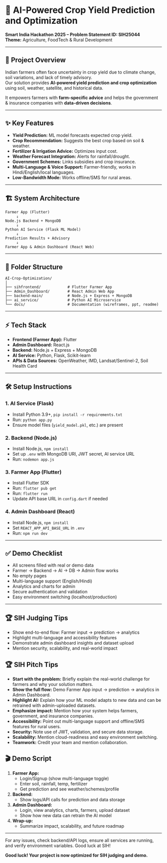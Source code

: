 # 🌾 AI-Powered Crop Yield Prediction and Optimization  
**Smart India Hackathon 2025 – Problem Statement ID: SIH25044**  
**Theme:** Agriculture, FoodTech & Rural Development  

---

## 🚀 Project Overview
Indian farmers often face uncertainty in crop yield due to climate change, soil variations, and lack of timely advisory.  
Our solution provides **AI-powered yield prediction and crop optimization** using soil, weather, satellite, and historical data.  

It empowers farmers with **farm-specific advice** and helps the government & insurance companies with **data-driven decisions**.  

---

## ✨ Key Features
- **Yield Prediction:** ML model forecasts expected crop yield.  
- **Crop Recommendation:** Suggests the best crop based on soil & weather.  
- **Fertilizer & Irrigation Advice:** Optimizes input cost.  
- **Weather Forecast Integration:** Alerts for rainfall/drought.  
- **Government Schemes:** Links subsidies and crop insurance.  
- **Multi-Language & Voice Support:** Farmer-friendly, works in Hindi/English/local languages.  
- **Low-Bandwidth Mode:** Works offline/SMS for rural areas.  

---

## 🏗️ System Architecture
```
Farmer App (Flutter) 
     ↓ 
Node.js Backend + MongoDB
     ↓
Python AI Service (Flask ML Model)
     ↓
Prediction Results + Advisory
     ↓
Farmer App & Admin Dashboard (React Web)
```

---

## 📂 Folder Structure
```
AI-Crop-Optimization/
│
├── sihfrontend/            # Flutter Farmer App
├── Admin_Dashboard/        # React Admin Web App
├── backend-main/           # Node.js + Express + MongoDB
├── ai_service/             # Python AI Microservice
└── docs/                   # Documentation (wireframes, ppt, readme)
```

---

## ⚡ Tech Stack
- **Frontend (Farmer App):** Flutter  
- **Admin Dashboard:** React.js  
- **Backend:** Node.js + Express + MongoDB  
- **AI Service:** Python, Flask, Scikit-learn  
- **APIs & Data Sources:** OpenWeather, IMD, Landsat/Sentinel-2, Soil Health Card  

---

## 🛠️ Setup Instructions

### 1. AI Service (Flask)
- Install Python 3.9+, `pip install -r requirements.txt`
- Run: `python app.py`
- Ensure model files (`yield_model.pkl`, etc.) are present

### 2. Backend (Node.js)
- Install Node.js, `npm install`
- Set up `.env` with MongoDB URI, JWT secret, AI service URL
- Run: `nodemon app.js`

### 3. Farmer App (Flutter)
- Install Flutter SDK
- Run: `flutter pub get`
- Run: `flutter run`
- Update API base URL in `config.dart` if needed

### 4. Admin Dashboard (React)
- Install Node.js, `npm install`
- Set `REACT_APP_API_BASE_URL` in `.env`
- Run: `npm run dev`

---

## ✅ Demo Checklist
- All screens filled with real or demo data
- Farmer → Backend → AI → DB → Admin flow works
- No empty pages
- Multi-language support (English/Hindi)
- Analytics and charts for admin
- Secure authentication and validation
- Easy environment switching (localhost/production)

---

## 🏆 SIH Judging Tips
- Show end-to-end flow: Farmer input → prediction → analytics
- Highlight multi-language and accessibility features
- Demonstrate admin dashboard insights and dataset upload
- Mention security, scalability, and real-world impact

## 🏆 SIH Pitch Tips
- **Start with the problem:** Briefly explain the real-world challenge for farmers and why your solution matters.
- **Show the full flow:** Demo Farmer App input → prediction → analytics in Admin Dashboard.
- **Highlight AI:** Explain how your ML model adapts to new data and can be retrained with admin-uploaded datasets.
- **Emphasize impact:** Mention how your system helps farmers, government, and insurance companies.
- **Accessibility:** Point out multi-language support and offline/SMS features for rural users.
- **Security:** Note use of JWT, validation, and secure data storage.
- **Scalability:** Mention cloud-readiness and easy environment switching.
- **Teamwork:** Credit your team and mention collaboration.

## 🎬 Demo Script
1. **Farmer App:**
   - Login/Signup (show multi-language toggle)
   - Enter soil, rainfall, temp, fertilizer
   - Get prediction and see weather/schemes/profile
2. **Backend:**
   - Show logs/API calls for prediction and data storage
3. **Admin Dashboard:**
   - Login, view analytics, charts, farmers, upload dataset
   - Show how new data can retrain the AI model
4. **Wrap-up:**
   - Summarize impact, scalability, and future roadmap

---

For any issues, check backend/API logs, ensure all services are running, and verify environment variables. Good luck at SIH!

**Good luck! Your project is now optimized for SIH judging and demo.**
